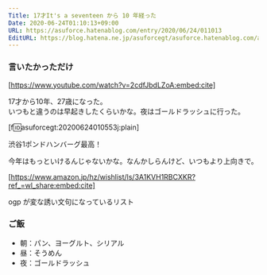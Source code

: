 ```yaml
---
Title: 17才It's a seventeen から 10 年経った
Date: 2020-06-24T01:10:13+09:00
URL: https://asuforce.hatenablog.com/entry/2020/06/24/011013
EditURL: https://blog.hatena.ne.jp/asuforcegt/asuforce.hatenablog.com/atom/entry/26006613589056275
---
```


###  言いたかっただけ

[https://www.youtube.com/watch?v=2cdfJbdLZoA:embed:cite]

17才から10年、27歳になった。  
いつもと違うのは早起きしたくらいかな。夜はゴールドラッシュに行った。

[f:id:asuforcegt:20200624010553j:plain]

渋谷1ポンドハンバーグ最高！

今年はもっといけるんじゃないかな。なんかしらんけど、いつもより上向きで。

[https://www.amazon.jp/hz/wishlist/ls/3A1KVH1RBCXKR?ref_=wl_share:embed:cite]

ogp が変な誘い文句になっているリスト

### ご飯

- 朝：パン、ヨーグルト、シリアル
- 昼：そうめん
- 夜：ゴールドラッシュ
